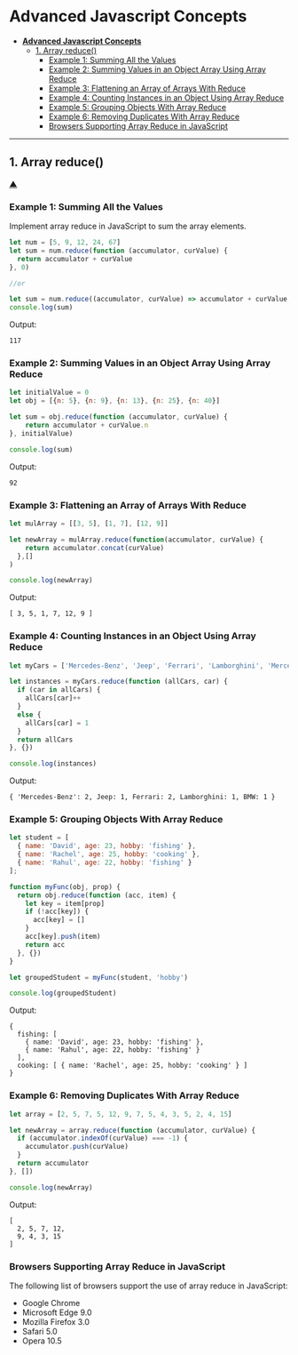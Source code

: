 # **Advanced Javascript Concepts**

- [**Advanced Javascript Concepts**](#advanced-javascript-concepts)
  - [1. Array reduce()](#1-array-reduce)
    - [Example 1: Summing All the Values](#example-1-summing-all-the-values)
    - [Example 2: Summing Values in an Object Array Using Array Reduce](#example-2-summing-values-in-an-object-array-using-array-reduce)
    - [Example 3: Flattening an Array of Arrays With Reduce](#example-3-flattening-an-array-of-arrays-with-reduce)
    - [Example 4: Counting Instances in an Object Using Array Reduce](#example-4-counting-instances-in-an-object-using-array-reduce)
    - [Example 5: Grouping Objects With Array Reduce](#example-5-grouping-objects-with-array-reduce)
    - [Example 6: Removing Duplicates With Array Reduce](#example-6-removing-duplicates-with-array-reduce)
    - [Browsers Supporting Array Reduce in JavaScript](#browsers-supporting-array-reduce-in-javascript)

<!---------------------reduce();----------------------------->

---

## 1. Array reduce()

[&#9650;](#advanced-javascript-concepts)

### Example 1: Summing All the Values

Implement array reduce in JavaScript to sum the array elements.

```js
let num = [5, 9, 12, 24, 67]
let sum = num.reduce(function (accumulator, curValue) {
  return accumulator + curValue
}, 0)

//or 

let sum = num.reduce((accumulator, curValue) => accumulator + curValue, 0)
console.log(sum)
```

Output:

```117```

### Example 2: Summing Values in an Object Array Using Array Reduce

```js
let initialValue = 0
let obj = [{n: 5}, {n: 9}, {n: 13}, {n: 25}, {n: 40}]

let sum = obj.reduce(function (accumulator, curValue) {
    return accumulator + curValue.n
}, initialValue)

console.log(sum)
```

Output:

```92```

### Example 3: Flattening an Array of Arrays With Reduce

```js
let mulArray = [[3, 5], [1, 7], [12, 9]]

let newArray = mulArray.reduce(function(accumulator, curValue) {
    return accumulator.concat(curValue)
  },[]
)

console.log(newArray)
```

Output:

```[ 3, 5, 1, 7, 12, 9 ]```

### Example 4: Counting Instances in an Object Using Array Reduce

```js
let myCars = ['Mercedes-Benz', 'Jeep', 'Ferrari', 'Lamborghini', 'Mercedes-Benz', 'BMW', 'Ferrari']

let instances = myCars.reduce(function (allCars, car) {
  if (car in allCars) {
    allCars[car]++
  }
  else {
    allCars[car] = 1
  }
  return allCars
}, {})

console.log(instances)
```

Output:

```{ 'Mercedes-Benz': 2, Jeep: 1, Ferrari: 2, Lamborghini: 1, BMW: 1 }```

### Example 5: Grouping Objects With Array Reduce

```js
let student = [
  { name: 'David', age: 23, hobby: 'fishing' },
  { name: 'Rachel', age: 25, hobby: 'cooking' },
  { name: 'Rahul', age: 22, hobby: 'fishing' }
];

function myFunc(obj, prop) {
  return obj.reduce(function (acc, item) {
    let key = item[prop]
    if (!acc[key]) {
      acc[key] = []
    }
    acc[key].push(item)
    return acc
  }, {})
}

let groupedStudent = myFunc(student, 'hobby')

console.log(groupedStudent)
```

Output:

```text
{
  fishing: [
    { name: 'David', age: 23, hobby: 'fishing' },
    { name: 'Rahul', age: 22, hobby: 'fishing' }
  ],
  cooking: [ { name: 'Rachel', age: 25, hobby: 'cooking' } ]
}
```

### Example 6: Removing Duplicates With Array Reduce

```js
let array = [2, 5, 7, 5, 12, 9, 7, 5, 4, 3, 5, 2, 4, 15]

let newArray = array.reduce(function (accumulator, curValue) {
  if (accumulator.indexOf(curValue) === -1) {
    accumulator.push(curValue)
  }
  return accumulator
}, [])

console.log(newArray)
```

Output:

```text
[
  2, 5, 7, 12,
  9, 4, 3, 15
]
```

### Browsers Supporting Array Reduce in JavaScript

The following list of browsers support the use of array reduce in JavaScript:

- Google Chrome
- Microsoft Edge 9.0
- Mozilla Firefox 3.0
- Safari 5.0
- Opera 10.5
